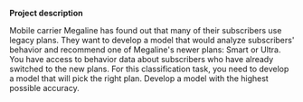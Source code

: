 **Project description**

Mobile carrier Megaline has found out that many of their subscribers use legacy plans. They want to develop a model that would analyze subscribers' behavior and recommend one of Megaline's newer plans: Smart or Ultra.
You have access to behavior data about subscribers who have already switched to the new plans. For this classification task, you need to develop a model that will pick the right plan.
Develop a model with the highest possible accuracy. 